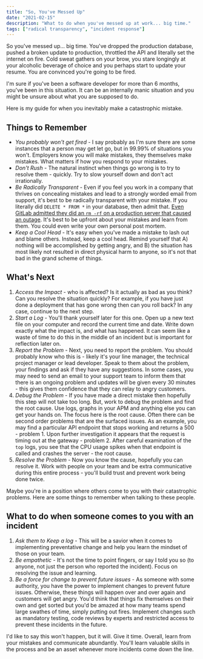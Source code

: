 ```yaml
---
title: "So, You've Messed Up"
date: "2021-02-15"
description: "What to do when you've messed up at work... big time."
tags: ["radical transparency", "incident response"]
---
```


So you've messed up... big time. You've dropped the production database, pushed a broken update to production, throttled the API and literally set the internet on fire. Cold sweat gathers on your brow, you stare longingly at your            alcoholic beverage of choice and you perhaps start to update your resume. You are convinced you're going to be fired.

I'm sure if you've been a software developer for more than 6 months, you've been in this situation. It can be an internally manic situation and you might be unsure about what you are supposed to do.

Here is my guide for when you inevitably make a catastrophic mistake.


## Things to Remember
* *You _probably_ won't get fired* - I say probably as I'm sure there are some instances that a person may get let go, but in 99.99% of situations you won't. Employers know you will make mistakes, they themselves make mistakes. What matters if how you respond to your mistakes.
* *Don't Rush* - The natural instinct when things go wrong is to try to resolve them - quickly. Try to slow yourself down and don't act irrationally.
* *Be Radically Transparent* - Even if you feel you work in a company that thrives on concealing mistakes and lead to a strongly worded email from support, it's best to be radically transparent with your mistake. If you literally did `DELETE * FROM *` in your database, then admit that. [Even GitLab admitted they did an `rm -rf` on a production server that caused an outage](https://about.gitlab.com/2017/02/10/postmortem-of-database-outage-of-january-31/). It's best to be upfront about your mistakes and learn from them. You could even write your own personal post mortem.
* *Keep a Cool Head* - It's easy when you've made a mistake to lash out and blame others. Instead, keep a cool head. Remind yourself that A) nothing will be accomplished by getting angry, and B) the situation has most likely not resulted in direct physical harm to anyone, so it's not that bad in the grand scheme of things.

## What's Next
1. *Access the Impact* - who is affected? Is it actually as bad as you think? Can you resolve the situation quickly? For example, if you have just done a deployment that has gone wrong then can you roll back? In any case, continue to the next step.
2. *Start a Log* - You'll thank yourself later for this one. Open up a new text file on your computer and record the current time and date. Write down exactly what the impact is, and what has happened. It can seem like a waste of time to do this in the middle of an incident but is important for reflection later on.
3. *Report the Problem* - Next, you need to report the problem. You should probably know who this is - likely it's your line manager, the technical project manager or lead developer. Speak to them about the problem, your findings and ask if they have any suggestions. In some cases, you may need to send an email to your support team to inform them that there is an ongoing problem and updates will be given every 30 minutes - this gives them confidence that they can relay to angry customers.
4. *Debug the Problem* - If you have made a direct mistake then hopefully this step will not take too long. But, work to debug the problem and find the root cause. Use logs, graphs in your APM and anything else you can get your hands on. The focus here is the root cause. Often there can be second order problems that are the surfaced issues. As an example, you may find a particular API endpoint that stops working and returns a 500 - problem 1. Upon further investigation it appears that the request is timing out at the gateway - problem 2. After careful examination of the `top` logs, you see that the CPU usage spikes when that endpoint is called and crashes the server - the root cause.
5. *Resolve the Problem* - Now you know the cause, hopefully you can resolve it. Work with people on your team and be extra communicative during this entire process - you'll build trust and prevent work being done twice.

Maybe you're in a position where others come to you with their catastrophic problems. Here are some things to remember when talking to these people.

## What to do when someone comes to you with an incident
1. *Ask them to Keep a log* - This will be a savior when it comes to implementing preventative change and help you learn the mindset of those on your team.
2. *Be empathetic* - It's not the time to point fingers, or say I told you so (to anyone, not just the person who reported the incident). Focus on resolving the issue and learning.
3. *Be a force for change to prevent future issues* - As someone with some authority, you have the power to implement changes to prevent future issues. Otherwise, these things will happen over and over again and customers will get angry. You'd think that things fix themselves on their own and get sorted but you'd be amazed at how many teams spend large swathes of time, simply putting out fires. Implement changes such as mandatory testing, code reviews by experts and restricted access to prevent these incidents in the future.

I'd like to say this won't happen, but it will. Give it time. Overall, learn from your mistakes and communicate abundantly. You'll learn valuable skills in the process and be an asset whenever more incidents come down the line.
